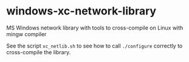 
# windows-xc-network-library

MS Windows network library with tools to cross-compile on Linux with
mingw compiler

See the script `xc_netlib.sh` to see how to call `./configure`
correctly to cross-compile the library.
